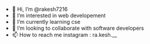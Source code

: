 - 👋 Hi, I’m @rakesh7216
- 👀 I’m interested in web developement
- 🌱 I’m currently learning cse
- 💞️ I’m looking to collaborate with software developers
- 📫 How to reach me instagram : ra.kesh.__



